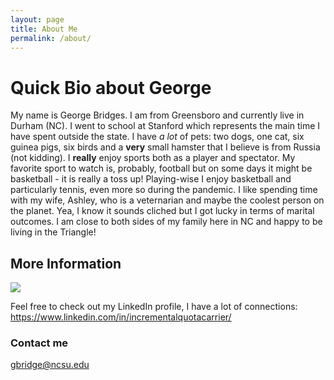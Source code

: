 ```yaml
---
layout: page
title: About Me
permalink: /about/
---
```

# Quick Bio about George
My name is George Bridges. I am from Greensboro and currently live in Durham (NC). I went to school at Stanford which represents the main time I have spent outside the state. I have *a lot* of pets: two dogs, one cat, six guinea pigs, six birds and a **very** small hamster that I believe is from Russia (not kidding). I **really** enjoy sports both as a player and spectator. My favorite sport to watch is, probably, football but on some days it might be basketball - it is really a toss up! Playing-wise I enjoy basketball and particularly tennis, even more so during the pandemic. I like spending time with my wife, Ashley, who is a veternarian and maybe the coolest person on the planet. Yea, I know it sounds cliched but I got lucky in terms of marital outcomes. I am close to both sides of my family here in NC and happy to be living in the Triangle!



## More Information
![](\Users\19199\Desktop\ProfileForBlog.jpg)  

Feel free to check out my LinkedIn profile, I have a lot of connections:
<https://www.linkedin.com/in/incrementalquotacarrier/>

### Contact me

[gbridge@ncsu.edu](mailto:gbridge@ncsu.edu)
